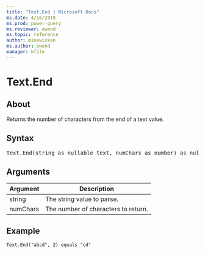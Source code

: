 ```yaml
---
title: "Text.End | Microsoft Docs"
ms.date: 4/16/2018
ms.prod: power-query
ms.reviewer: owend
ms.topic: reference
author: minewiskan
ms.author: owend
manager: kfile
---
```

# Text.End

  
## About  
Returns the number of characters from the end of a text value.  
  
## Syntax

<pre>
Text.End(string as nullable text, numChars as number) as nullable text  
</pre> 
  
## Arguments  
  
|Argument|Description|  
|------------|---------------|  
|string|The string value to parse.|  
|numChars|The number of characters to return.|  
  
## Example  
  
```powerquery-m 
Text.End("abcd", 2) equals "cd"  
```  
